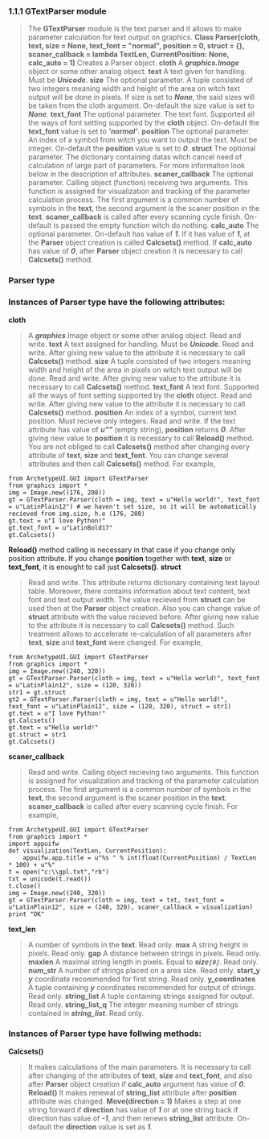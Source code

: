### 1.1.1 GTextParser module ###
> The **GTextParser** module is the text parser and it allows to make parameter calculation for text output on graphics.
**Class Parser(cloth, text, size = None, text\_font = "normal", position = 0, struct = {}, scaner\_callback = lambda TextLen, CurrentPosition: None, calc\_auto = 1)**
> Creates a Parser object.
**cloth**
> A _**graphics.Image**_ object or some other analog object.
**text**
> A text given for handling. Must be _**Unicode**_.
**size**
> The optional parameter. A tuple consisted of two integers meaning width and height of the area on witch text output will be done in pixels. If size is set to _**None**_, the said sizes will be taken from the cloth argument. On-default the size value is set to _**None**_.
**text\_font**
> The optional parameter. The text font. Supported all the ways of font setting supported by the **cloth** object. On-default the **text\_font** value is set to _**’normal’**_.
**position**
> The optional parameter. An index of a symbol from witch you want to output the text. Must be integer. On-default the **position** value is set to _**0**_.
**struct**
> The optional parameter. The dictionary containing datas witch cancel need of calculation of large part of parameters. For more information look below in the description of attributes.
**scaner\_callback**
> The optional parameter. Calling object (function) receiving two arguments. This function is assigned for visualization and tracking of the parameter calculation process. The first argument is a common number of symbols in the **text**, the second argument is the scaner position in the **text**. **scaner\_callback** is called after every scanning cycle finish. On-default is passed the empty function witch do nothing.
**calc\_auto**
> The optional parameter. On-default has value of _**1**_. If it has value of _**1**_, at the **Parser** object creation is called **Calcsets()** method. If **calc\_auto** has value of _**0**_, after **Parser** object creation it is necessary to call **Calcsets()** method.

### Parser type ###
### Instances of Parser type have the following attributes: ###
**cloth**
> A _**graphics**_.Image object or some other analog object. Read and write.
**text**
> A text assigned for handling. Must be _**Unicode**_. Read and write. After giving new value to the attribute it is necessary to call **Calcsets()** method.
**size**
> A tuple consisted of two integers meaning width and height of the area in pixels on witch text output will be done. Read and write. After giving new value to the attribute it is necessary to call **Calcsets()** method.
**text\_font**
> A text font. Supported all the ways of font setting supported by the **cloth** object. Read and write. After giving new value to the attribute it is necessary to call **Calcsets()** method.
**position**
> An index of a symbol, current text position. Must recieve only integers. Read and write. If the text attribute has value of _**u""**_ (empty string), **position** returns _**0**_. After giving new value to **position** it is necessary to call **Reload()** method.
> You are not obliged to call **Calcsets()** method after changing every attribute of **text**, **size** and **text\_font**. You can change several attributes and then call **Calcsets()** method.
For example,
```
from ArchetypeUI.GUI import GTextParser
from graphics import *
img = Image.new((176, 208))
gt = GTextParser.Parser(cloth = img, text = u"Hello world!", text_font = u"LatinPlain12") # we haven't set size, so it will be automatically recieved from img.size, h.e (176, 208)
gt.text = u"I love Python!"
gt.text_font = u"LatinBold17"
gt.Calcsets()
```
**Reload()** method calling is necessary in that case if you change only position attribute. If you change **position** together with **text**, **size** or **text\_font**, it is enought to call just **Calcsets()**.
**struct**
> Read and write. This attribute returns dictionary containing text layout table. Moreover, there contains information about text content, text font and text output width. The value recieved from **struct** can be used then at the **Parser** object creation. Also you can change value of **struct** attribute with the value recieved before. After giving new value to the attribute it is necessary to call **Calcsets()** method. Such treatment allows to accelerate re-calculation of all parameters after **text**, **size** and **text\_font** were changed.
For example,
```
from ArchetypeUI.GUI import GTextParser
from graphics import *
img = Image.new((240, 320))
gt = GTextParser.Parser(cloth = img, text = u"Hello world!", text_font = u"LatinPlain12", size = (120, 320))
str1 = gt.struct
gt2 = GTextParser.Parser(cloth = img, text = u"Hello world!", text_font = u"LatinPlain12", size = (120, 320), struct = str1)
gt.text = u"I love Python!"
gt.Calcsets()
gt.text = u"Hello world!"
gt.struct = str1
gt.Calcsets()
```
**scaner\_callback**
> Read and write. Calling object recieving two arguments. This function is assigned for visualization and tracking of the parameter calculation process. The first argument is a common number of symbols in the **text**, the second argument is the scaner position in the **text**. **scaner\_callback** is called after every scanning cycle finish.
For example,
```
from ArchetypeUI.GUI import GTextParser
from graphics import *
import appuifw
def visualization(TextLen, CurrentPosition):
    appuifw.app.title = u"%s " % int(float(CurrentPosition) / TextLen * 100) + u"%"
t = open("c:\\gpl.txt","rb")
txt = unicode(t.read())
t.close()
img = Image.new((240, 320))
gt = GTextParser.Parser(cloth = img, text = txt, text_font = u"LatinPlain12", size = (240, 320), scaner_callback = visualization)
print "OK"
```
**text\_len**
> A number of symbols in the **text**. Read only.
**max**
> A string height in pixels. Read only.
**gap**
> A distance between strings in pixels. Read only.
**maxlen**
> A maximal string length in pixels. Equal  to _**size`[0]`**_. Read only.
**num\_str**
> A number of strings placed on a area size. Read only.
**start\_y**
> _**y**_ coordinate recommended for first string. Read only.
**y\_coordinates**
> A tuple containing _**y**_ coordinates recommended for output of strings. Read only.
**string\_list**
> A tuple containing strings assigned for output. Read only.
**string\_list\_q**
> The integer meaning number of strings contained in _**string\_list**_. Read only.
### Instances of Parser type have follwing methods: ###
**Calcsets()**
> It makes calculations of the main parameters. It is necessary to call after changing of the attributes of **text**, **size** and **text\_font**, and also after **Parser** object creation if **calc\_auto** argument has value of _**0**_.
**Reload()**
> It makes renewal of **string\_list** attribute after **position** attribute was changed.
**Move(direction = 1)**
> Makes a step at one string forward if **direction** has value of _**1**_ or at one string back if direction has value of _**-1**_, and then renews **string\_list** attribute. On-default the **direction** value is set as _**1**_.